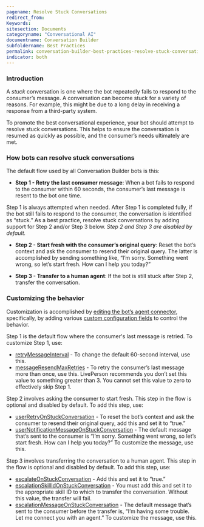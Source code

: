 ```yaml
---
pagename: Resolve Stuck Conversations
redirect_from:
Keywords:
sitesection: Documents
categoryname: "Conversational AI"
documentname: Conversation Builder
subfoldername: Best Practices
permalink: conversation-builder-best-practices-resolve-stuck-conversations.html
indicator: both
---
```


### Introduction

A *stuck* conversation is one where the bot repeatedly fails to respond to the consumer’s message. A conversation can become stuck for a variety of reasons. For example, this might be due to a long delay in receiving a response from a third-party system.

To promote the best conversational experience, your bot should attempt to resolve stuck conversations. This helps to ensure the conversation is resumed as quickly as possible, and the consumer’s needs ultimately are met.

### How bots can resolve stuck conversations

The default flow used by all Conversation Builder bots is this:

* **Step 1 - Retry the last consumer message**: When a bot fails to respond to the consumer within 60 seconds, the consumer’s last message is resent to the bot one time.

Step 1 is always attempted when needed. After Step 1 is completed fully, if the bot still fails to respond to the consumer, the conversation is identified as “stuck.” As a best practice, resolve stuck conversations by adding support for Step 2 and/or Step 3 below. *Step 2 and Step 3 are disabled by default.*

* **Step 2 - Start fresh with the consumer’s original query**: Reset the bot’s context and ask the consumer to resend their original query. The latter is accomplished by sending something like, “I’m sorry. Something went wrong, so let’s start fresh. How can I help you today?”

* **Step 3 - Transfer to a human agent**: If the bot is still stuck after Step 2, transfer the conversation.

### Customizing the behavior

Customization is accomplished by [editing the bot’s agent connector](conversation-builder-testing-deployment-deploying-to-conversational-cloud.html#edit-an-agent-connector), specifically, by adding various [custom configuration fields](conversation-builder-testing-deployment-deploying-to-conversational-cloud.html#custom-configuration-fields) to control the behavior.

Step 1 is the default flow where the consumer's last message is retried. To customize Step 1, use:

* [retryMessageInterval](conversation-builder-testing-deployment-deploying-to-conversational-cloud.html#retrymessageinterval) - To change the default 60-second interval, use this.
* [messageResendMaxRetries](conversation-builder-testing-deployment-deploying-to-conversational-cloud.html#messageresendmaxretries) - To retry the consumer’s last message more than once, use this. LivePerson recommends you don’t set this value to something greater than 3. You cannot set this value to zero to effectively skip Step 1.

Step 2 involves asking the consumer to start fresh. This step in the flow is optional and disabled by default. To add this step, use:

* [userRetryOnStuckConversation](conversation-builder-testing-deployment-deploying-to-conversational-cloud.html#userretryonstuckconversation) - To reset the bot’s context and ask the consumer to resend their original query, add this and set it to “true.”
* [userNotificationMessageOnStuckConversation](conversation-builder-testing-deployment-deploying-to-conversational-cloud.html#usernotificationmessageonstuckconversation) - The default message that’s sent to the consumer is “I’m sorry. Something went wrong, so let’s start fresh. How can I help you today?” To customize the message, use this.

Step 3 involves transferring the conversation to a human agent. This step in the flow is optional and disabled by default. To add this step, use:

* [escalateOnStuckConversation](conversation-builder-testing-deployment-deploying-to-conversational-cloud.html#escalateonstuckconversation) - Add this and set it to “true.”
* [escalationSkillIdOnStuckConversation](conversation-builder-testing-deployment-deploying-to-conversational-cloud.html#escalationskillidonstuckconversation) - You must add this and set it to the appropriate skill ID to which to transfer the conversation. Without this value, the transfer will fail.
* [escalationMessageOnStuckConversation](conversation-builder-testing-deployment-deploying-to-conversational-cloud.html#escalationmessageonstuckconversation) - The default message that’s sent to the consumer before the transfer is, “I’m having some trouble. Let me connect you with an agent.” To customize the message, use this.